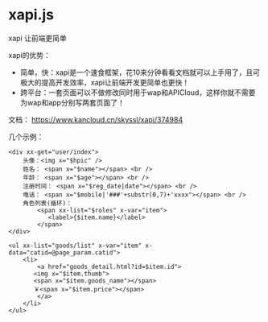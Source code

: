 # xapi.js
xapi 让前端更简单

xapi的优势：
* 简单，快：xapi是一个速食框架，花10来分钟看看文档就可以上手用了，且可极大的提高开发效率，xapi让前端开发更简单也更快！
* 跨平台：一套页面可以不做修改同时用于wap和APICloud，这样你就不需要为wap和app分别写两套页面了！

文档：  https://www.kancloud.cn/skyssl/xapi/374984

几个示例：
~~~
<div xx-get="user/index">
	头像：<img x="$hpic" />
	姓名： <span x="$name"></span> <br />
	年龄： <span x="$age"></span> <br />
	注册时间： <span x="$reg_date|date"></span> <br />
	电话： <span x="$mobile|'###'+substr(0,7)+'xxxx"></span> <br />
	角色列表(循环)：
        <span xx-list="$roles" x-var="item">
           <label>{$item.name}</label>
        </span>
</div>
~~~

~~~
<ul xx-list="goods/list" x-var="item" x-data="catid=@page_param.catid">
    <li>
    	<a href="goods_detail.html?id=$item.id">
	   <img x="$item.thumb">
	   <span x="$item.goods_name"></span>
	   ￥<span x="$item.price"></span>
    	</a>
    </li>
</ul>
~~~
